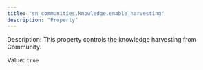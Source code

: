 ```yaml
---
title: "sn_communities.knowledge.enable_harvesting"
description: "Property"
---
```


Description: This property controls the knowledge harvesting from Community.

Value: `true`